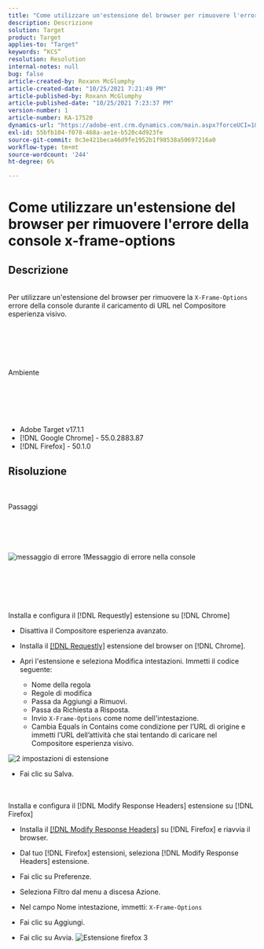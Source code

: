 ```yaml
---
title: "Come utilizzare un'estensione del browser per rimuovere l'errore della console x-frame-options"
description: Descrizione
solution: Target
product: Target
applies-to: "Target"
keywords: “KCS”
resolution: Resolution
internal-notes: null
bug: false
article-created-by: Roxann McGlumphy
article-created-date: "10/25/2021 7:21:49 PM"
article-published-by: Roxann McGlumphy
article-published-date: "10/25/2021 7:23:37 PM"
version-number: 1
article-number: KA-17520
dynamics-url: "https://adobe-ent.crm.dynamics.com/main.aspx?forceUCI=1&pagetype=entityrecord&etn=knowledgearticle&id=833768cb-c835-ec11-b6e6-000d3a3485ea"
exl-id: 55bfb104-f078-468a-ae1e-b520c4d923fe
source-git-commit: 0c3e421beca46d9fe1952b1f98538a50697216a0
workflow-type: tm+mt
source-wordcount: '244'
ht-degree: 6%

---
```


# Come utilizzare un&#39;estensione del browser per rimuovere l&#39;errore della console x-frame-options

## Descrizione

<br>Per utilizzare un&#39;estensione del browser per rimuovere la `X-Frame-Options` errore della console durante il caricamento di URL nel Compositore esperienza visivo.<br><br><br> <br><br> <br><br>Ambiente<br><br><br><br> <br><br>
- Adobe Target v17.1.1
- [!DNL Google Chrome] - 55.0.2883.87
- [!DNL Firefox] - 50.1.0



## Risoluzione

<br><br>Passaggi<br><br><br><br><br><br>![messaggio di errore 1](https://helpx.adobe.com/content/dam/help/en/target/kb/how-to-use-a-browser-extension-to-remove-x-frame-options-console/jcr%3acontent/main-pars/image/1-errormessage.jpg "messaggio di errore 1")Messaggio di errore nella console<br><br><br><br><br> <br><br>Installa e configura il [!DNL Requestly] estensione su [!DNL Chrome]
- Disattiva il Compositore esperienza avanzato.


- Installa il [[!DNL Requestly]](https://chrome.google.com/webstore/detail/requestly/mdnleldcmiljblolnjhpnblkcekpdkpa?hl=en) estensione del browser on [!DNL Chrome].


- Apri l&#39;estensione e seleziona Modifica intestazioni. Immetti il codice seguente:

   - Nome della regola
   - Regole di modifica
   - Passa da Aggiungi a Rimuovi.
   - Passa da Richiesta a Risposta.
   - Invio `X-Frame-Options` come nome dell&#39;intestazione.
   - Cambia Equals in Contains come condizione per l’URL di origine e immetti l’URL dell’attività che stai tentando di caricare nel Compositore esperienza visivo.

![2 impostazioni di estensione](https://helpx.adobe.com/content/dam/help/en/target/kb/how-to-use-a-browser-extension-to-remove-x-frame-options-console/jcr%3acontent/main-pars/procedure/proc_par/step_2/step_par/image/2-extension-settings.png "2 impostazioni di estensione")


- Fai clic su Salva.



 <br><br>Installa e configura il [!DNL Modify Response Headers] estensione su [!DNL Firefox]
- Installa il [[!DNL Modify Response Headers]](https://addons.mozilla.org/en-us/firefox/addon/modify-response-headers/) su [!DNL Firefox] e riavvia il browser.


- Dal tuo [!DNL Firefox] estensioni, seleziona [!DNL Modify Response Headers] estensione.


- Fai clic su Preferenze.


- Seleziona Filtro dal menu a discesa Azione.


- Nel campo Nome intestazione, immetti: `X-Frame-Options`


- Fai clic su Aggiungi.


- Fai clic su Avvia.
   ![Estensione firefox 3](https://helpx.adobe.com/content/dam/help/en/target/kb/how-to-use-a-browser-extension-to-remove-x-frame-options-console/jcr%3acontent/main-pars/procedure_1532616470/proc_par/step_1817832849/step_par/image/3-firefox-extension.png "Estensione firefox 3")
